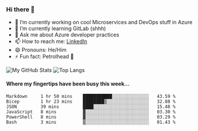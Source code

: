 ### Hi there 👋

- 🔭 I’m currently working on cool Microservices and DevOps stuff in Azure
- 🌱 I’m currently learning GitLab (shhh)
- 💬 Ask me about Azure developer practices
- 📫 How to reach me: [LinkedIn](https://www.linkedin.com/in/gordonbyers/)
- 😄 Pronouns: He/Him 
- ⚡ Fun fact: Petrolhead 🚙

![My GitHub Stats](https://github-readme-stats.vercel.app/api/?username=gordonby&count_private=true&theme=tokyonight&showicons=true)
![Top Langs](https://github-readme-stats.vercel.app/api/top-langs/?username=gordonby&hide=css,html&layout=compact&theme=tokyonight)

#### Where my fingertips have been busy **this week**... 
<!--START_SECTION:waka-->

```text
Markdown     1 hr 50 mins    ███████████░░░░░░░░░░░░░░   43.59 %
Bicep        1 hr 23 mins    ████████▒░░░░░░░░░░░░░░░░   32.88 %
JSON         39 mins         ████░░░░░░░░░░░░░░░░░░░░░   15.48 %
JavaScript   8 mins          ▓░░░░░░░░░░░░░░░░░░░░░░░░   03.30 %
PowerShell   8 mins          ▓░░░░░░░░░░░░░░░░░░░░░░░░   03.29 %
Bash         3 mins          ▒░░░░░░░░░░░░░░░░░░░░░░░░   01.43 %
```

<!--END_SECTION:waka-->

